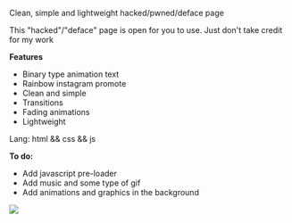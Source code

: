 Clean, simple and lightweight hacked/pwned/deface page

This "hacked"/"deface" page is open for you to use. Just don't take credit for my work

**Features**
- Binary type animation text
- Rainbow instagram promote 
- Clean and simple
- Transitions
- Fading animations
- Lightweight


Lang: html && css && js

**To do:**
- Add javascript pre-loader
- Add music and some type of gif
- Add animations and graphics in the background

<p>
<img src="https://nasa.support/Ew2yy7VXMAI9tpE.jpg">
</p>
